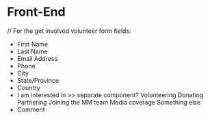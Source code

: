 # Front-End

// For the get involved volunteer form fields:

- First Name
- Last Name
- Email Address
- Phone
- City
- State/Province
- Country
- I am interested in >> separate component?
  Volunteering
  Donating
  Partnering
  Joining the MM team
  Media coverage
  Something else
- Comment
